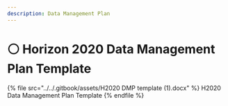 ```yaml
---
description: Data Management Plan
---
```


# ⚪ Horizon 2020 Data Management Plan Template

{% file src="../../.gitbook/assets/H2020 DMP template (1).docx" %}
H2020 Data Management Plan Template
{% endfile %}
